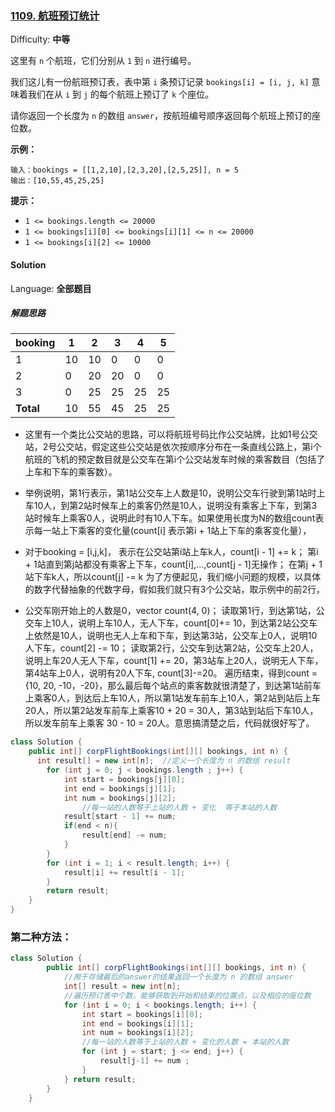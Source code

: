 ### [1109\. 航班预订统计](https://leetcode-cn.com/problems/corporate-flight-bookings/)

Difficulty: **中等**

这里有 `n` 个航班，它们分别从 `1` 到 `n` 进行编号。

我们这儿有一份航班预订表，表中第 `i` 条预订记录 `bookings[i] = [i, j, k]` 意味着我们在从 `i` 到 `j` 的每个航班上预订了 `k` 个座位。

请你返回一个长度为 `n` 的数组 `answer`，按航班编号顺序返回每个航班上预订的座位数。

**示例：**

```
输入：bookings = [[1,2,10],[2,3,20],[2,5,25]], n = 5
输出：[10,55,45,25,25]
```

**提示：**

* `1 <= bookings.length <= 20000`
* `1 <= bookings[i][0] <= bookings[i][1] <= n <= 20000`
* `1 <= bookings[i][2] <= 10000`

#### Solution

Language: **全部题目**

##### 解题思路
| booking| 1| 2|3|4|5|
| --- | --- | --- |--- |--- |--- |
|1  | 10 |10  |0|0|0|
| 2 |  0|  20|20|0|0|
| 3 | 0 | 25 |25|25|25|
| **Total** | 10 | 55 |45|25|25|

* 这里有一个类比公交站的思路，可以将航班号码比作公交站牌，比如1号公交站，2号公交站，假定这些公交站是依次按顺序分布在一条直线公路上，第i个航班的飞机的预定数目就是公交车在第i个公交站发车时候的乘客数目（包括了上车和下车的乘客数）。

* 举例说明，第1行表示，第1站公交车上人数是10，说明公交车行驶到第1站时上车10人，到第2站时候车上的乘客仍然是10人，说明没有乘客上下车，到第3站时候车上乘客0人，说明此时有10人下车。如果使用长度为N的数组count表示每一站上下乘客的变化量(count[i] 表示第i + 1站上下车的乘客变化量），

* 对于booking = [i,j,k]，
表示在公交站第i站上车k人，count[i - 1] += k；
第i + 1站直到第j站都没有乘客上下车，count[i],...,count[j - 1]无操作；
在第j + 1站下车k人，所以count[j] -= k
为了方便起见，我们缩小问题的规模，以具体的数字代替抽象的代数字母，假如我们就只有3个公交站，取示例中的前2行，

* 公交车刚开始上的人数是0，vector<int> count(4, 0)；
读取第1行，到达第1站，公交车上10人，说明上车10人，无人下车，count[0]+= 10，到达第2站公交车上依然是10人，说明也无人上车和下车，到达第3站，公交车上0人，说明10人下车，count[2] -= 10；
读取第2行，公交车到达第2站，公交车上20人，说明上车20人无人下车，count[1] += 20，第3站车上20人，说明无人下车，第4站车上0人，说明有20人下车, count[3]-=20。
遍历结束，得到count = {10, 20, -10，-20}，那么最后每个站点的乘客数就很清楚了，到达第1站前车上乘客0人，到达后上车10人，所以第1站发车前车上10人，第2站到站后上车20人，所以第2站发车前车上乘客10 + 20 = 30人，第3站到站后下车10人，所以发车前车上乘客 30 - 10 = 20人。意思搞清楚之后，代码就很好写了。


```java
class Solution {
    public int[] corpFlightBookings(int[][] bookings, int n) {
      int result[] = new int[n];  //定义一个长度为 n 的数组 result
		for (int j = 0; j < bookings.length ; j++) {
			int start = bookings[j][0];
			int end = bookings[j][1];
			int num = bookings[j][2];
		        //每一站的人数等于上站的人数 + 变化  等于本站的人数
			result[start - 1] += num;
			if(end < n){
				result[end] -= num;
			}
		}
		for (int i = 1; i < result.length; i++) {
			result[i] += result[i - 1];
		}		
		return result;
    }
}
```


### 第二种方法：
```java
class Solution {
        public int[] corpFlightBookings(int[][] bookings, int n) {
            //用于存储最后的answer的结果返回一个长度为 n 的数组 answer
            int[] result = new int[n];
            //遍历预订表中个数。能够获取到开始和结束的位置点，以及相应的座位数
            for (int i = 0; i < bookings.length; i++) {
                int start = bookings[i][0];
                int end = bookings[i][1];
                int num = bookings[i][2];
                //每一站的人数等于上站的人数 + 变化的人数 = 本站的人数
                for (int j = start; j <= end; j++) {
                    result[j-1] += num ;
                }
            } return result;
        }
    }
```
